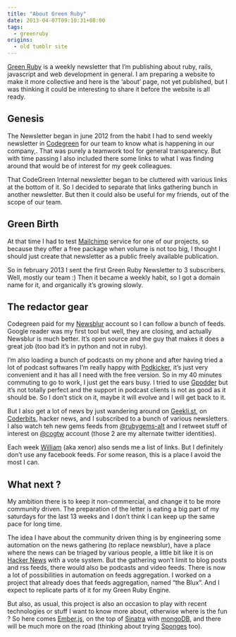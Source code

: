 ```yaml
---
title: "About Green Ruby"
date: 2013-04-07T09:10:31+08:00
tags: 
  - greenruby
origins: 
  - old tumblr site
---
```

[Green Ruby][1] is a weekly newsletter that I’m publishing about ruby, rails, javascript and web development in general. I am preparing a website to make it more collective and here is the ‘about’ page, not yet published, but I was thinking it could be interesting to share it before the website is all ready.

## Genesis

The Newsletter began in june 2012 from the habit I had to send weekly newsletter in [Codegreen][2] for our team to know what is happening in our company,. That was purely a teamwork tool for general transparency. But with time passing I also included there some links to what I was finding around that would be of interest for my geek colleagues.

That CodeGreen Internal newsletter began to be cluttered with various links at the bottom of it. So I decided to separate that links gathering bunch in another newsletter. But then it could also be useful for my friends, out of the scope of our team.

## Green Birth

At that time I had to test [Mailchimp][3] service for one of our projects, so because they offer a free package when volume is not too big, I thought I should just create that newsletter as a public freely available publication.

So in february 2013 I sent the first Green Ruby Newsletter to 3 subscribers. Well, mostly our team :) Then it became a weekly habit, so I got a domain name for it, and organically it’s growing slowly.

## The redactor gear

Codegreen paid for my [Newsblur][4] account so I can follow a bunch of feeds. Google reader was my first tool but well, they are closing, and actually Newsblur is much better. It’s open source and the guy that makes it does a great job (too bad it’s in python and not in ruby).

I’m also loading a bunch of podcasts on my phone and after having tried a lot of podcast softwares I’m really happy with [Podkicker][5], it’s just very convenient and it has all I need with the free version. So in my 40 minutes commuting to go to work, I just get the ears busy. I tried to use [Gpodder][6] but it’s not totally perfect and the support in podcast clients is not as good as it should be. So I don’t stick on it, maybe it will evolve and I will get back to it.

But I also get a lot of news by just wandering around on [Geekli.st][7], on [Coderbits][8], hacker news, and I subscribed to a bunch of various newsletters. I also watch teh new gems feeds from [@rubygems-alt][9] and I retweet stuff of interest on [@cogtw][10] account (those 2 are my alternate twitter identities).

Each week [William][11] (aka xenor) also sends me a list of links. But I definitely don’t use any facebook feeds. For some reason, this is a place I avoid the most I can.

## What next ?

My ambition there is to keep it non-commercial, and change it to be more community driven. The preparation of the letter is eating a big part of my saturdays for the last 13 weeks and I don’t think I can keep up the same pace for long time.

The idea I have about the community driven thing is by engineering some automation on the news gathering (to replace newsblur), have a place where the news can be triaged by various people, a little bit like it is on [Hacker News][12] with a vote system. But the gathering won’t limit to blog posts and rss feeds, there would also be podcasts and video feeds. There is now a lot of possibilities in automation on feeds aggregation. I worked on a project that already does that feeds aggregation, named “the Blux”. And I expect to replicate parts of it for my Green Ruby Engine.

But also, as usual, this project is also an occasion to play with recent technologies or stuff I want to know more about, otherwise where is the fun ? So here comes [Ember.js][13], on the top of [Sinatra][14] with [mongoDB][15], and there will be much more on the road (thinking about trying [Sponges][16] too).

[1]: http://greenruby.org/
[2]: http://codegreenit.com/
[3]: http://mailchimp.com/
[4]: http://newsblur.com/
[5]: http://www.podkicker.com/
[6]: https://gpodder.net/user/mose
[7]: https://geekli.st/
[8]: https://coderbits.com/
[9]: https://twitter.com/RubyGemsAlt
[10]: https://twitter.com/cogtw
[11]: https://github.com/tubaxenor
[12]: https://news.ycombinator.com/
[13]: http://emberjs.com/
[14]: http://www.sinatrarb.com/
[15]: http://www.mongodb.org/
[16]: http://af83.github.io/sponges/
